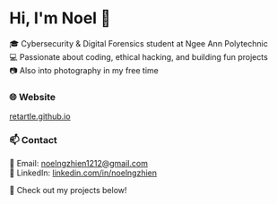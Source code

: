 # Hi, I'm Noel 👋  

🎓 Cybersecurity & Digital Forensics student at Ngee Ann Polytechnic  
💻 Passionate about coding, ethical hacking, and building fun projects  
📷 Also into photography in my free time  

### 🌐 Website  
[retartle.github.io](https://retartle.github.dev)  

### 📫 Contact  
📧 Email: noelngzhien1212@gmail.com  
💼 LinkedIn: [linkedin.com/in/noelngzhien](https://www.linkedin.com/in/noelngzhien)  

🚀 Check out my projects below!  
